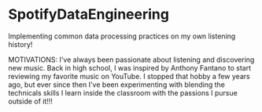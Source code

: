 # SpotifyDataEngineering
Implementing common data processing practices on my own listening history!

MOTIVATIONS:
I've always been passionate about listening and discovering new music. Back in high school, I was inspired by Anthony Fantano to start reviewing my favorite music on YouTube. I stopped that hobby a few years ago, but ever since then I've been experimenting with blending the technicals skills I learn inside the classroom with the passions I pursue outside of it!!!
